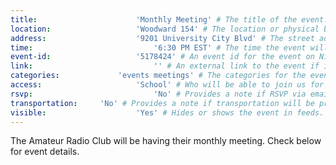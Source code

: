 ```yaml
---
title:						'Monthly Meeting' # The title of the event.
location:					'Woodward 154' # The location or physical building of the event.
address:					'9201 University City Blvd' # The street address of the event.
time:							'6:30 PM EST' # The time the event will start. Not the departure time.
event-id:					'5178424' # An event id for the event on NinerEngage. If one is not provided the event will attempt to use the link instead.
link:							'' # An external link to the event if it is not being hosted on NinerEngage.
categories:				'events meetings' # The categories for the event. Meetings should always be 'events meetings'.
access:						'School' # Who will be able to join us for the event. Should be a value of 'Club', 'School', or 'Public'.
rsvp:							'No' # Provides a note if RSVP via email is required.
transportation:		'No' # Provides a note if transportation will be provided.
visible:					'Yes' # Hides or shows the event in feeds.
---
```



The Amateur Radio Club will be having their monthly meeting. Check below for event details.
